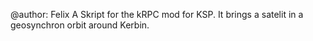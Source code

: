 @author: Felix 
A Skript for the kRPC mod for KSP. 
It brings a satelit in a geosynchron orbit around Kerbin.
